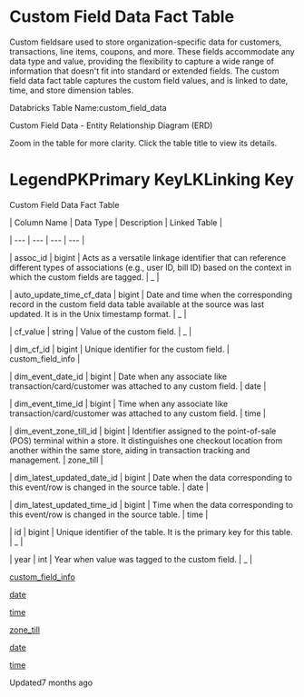 # Custom Field Data Fact Table

Custom fieldsare used to store organization-specific data for customers, transactions, line items, coupons, and more. These fields accommodate any data type and value, providing the flexibility to capture a wide range of information that doesn't fit into standard or extended fields. The custom field data fact table captures the custom field values, and is linked to date, time, and store dimension tables.

Databricks Table Name:custom_field_data

Custom Field Data - Entity Relationship Diagram (ERD)

Zoom in the table for more clarity. Click the table title to view its details.

# LegendPKPrimary KeyLKLinking Key

Custom Field Data Fact Table

| Column Name | Data Type | Description | Linked Table |

| --- | --- | --- | --- |

| assoc_id | bigint | Acts as a versatile linkage identifier that can reference different types of associations (e.g., user ID, bill ID) based on the context in which the custom fields are tagged. | _ |

| auto_update_time_cf_data | bigint | Date and time when the corresponding record in the custom field data table available at the source was last updated. It is in the Unix timestamp format. | _ |

| cf_value | string | Value of the custom field. | _ |

| dim_cf_id | bigint | Unique identifier for the custom field. | custom_field_info |

| dim_event_date_id | bigint | Date when any associate like transaction/card/customer was attached to any custom field. | date |

| dim_event_time_id | bigint | Time when any associate like transaction/card/customer was attached to any custom field. | time |

| dim_event_zone_till_id | bigint | Identifier assigned to the point-of-sale (POS) terminal within a store. It distinguishes one checkout location from another within the same store, aiding in transaction tracking and management. | zone_till |

| dim_latest_updated_date_id | bigint | Date when the data corresponding to this event/row is changed in the source table. | date |

| dim_latest_updated_time_id | bigint | Time when the data corresponding to this event/row is changed in the source table. | time |

| id | bigint | Unique identifier of the table. It is the primary key for this table. | _ |

| year | int | Year when value was tagged to the custom field. | _ |



[custom_field_info](/docs/dimension-tables#custom-field-info)

[date](/docs/dimension-tables#date)

[time](/docs/dimension-tables#time)

[zone_till](/docs/dimension-tables#zone-till)

[date](/docs/dimension-tables#date)

[time](/docs/dimension-tables#time)

Updated7 months ago